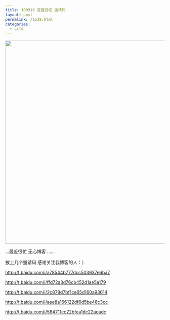 ```yaml
---
title: 100916 百度说吧 邀请码
layout: post
permalink: /1538.html
categories:
  - Life
---
```

[<img class="aligncenter size-full wp-image-1525" title="12150063560" src="http://www.80aj.com/wp-content/uploads/2010/09/12150063560.jpg" alt="" width="538" height="640" />][1]

&#8230;最近很忙 无心博客 &#8230;&#8230;

放上几个邀请码 感谢关注我博客的人：）

http://t.baidu.com/i/a78544b777dcc503937e6ba7

http://t.baidu.com/i/ffd72a3d76cb452d1ae5a179

http://t.baidu.com/i/2c878d7bf1ce65d160a93614

http://t.baidu.com/i/aee8a166122df6d5be46c3cc

http://t.baidu.com/i/584711cc22bfea1dc22aeadc

 [1]: http://www.80aj.com/wp-content/uploads/2010/09/12150063560.jpg